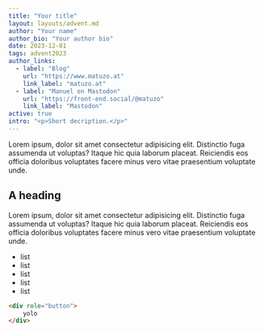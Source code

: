```yaml
---
title: "Your title"
layout: layouts/advent.md
author: "Your name"
author_bio: "Your author bio"
date: 2023-12-01
tags: advent2023
author_links:
  - label: "Blog"
    url: "https://www.matuzo.at"
    link_label: "matuzo.at"
  - label: "Manuel on Mastodon"
    url: "https://front-end.social/@matuzo"
    link_label: "Mastodon"
active: true
intro: "<p>Short decription.</p>"
---
```

Lorem ipsum, dolor sit amet consectetur adipisicing elit. Distinctio fuga assumenda ut voluptas? Itaque hic quia laborum placeat. Reiciendis eos officia doloribus voluptates facere minus vero vitae praesentium voluptate unde.

## A heading

Lorem ipsum, dolor sit amet consectetur adipisicing elit. Distinctio fuga assumenda ut voluptas? Itaque hic quia laborum placeat. Reiciendis eos officia doloribus voluptates facere minus vero vitae praesentium voluptate unde.

* list
* list
* list
* list
* list

```html
<div role="button">
	yolo
</div>
```
